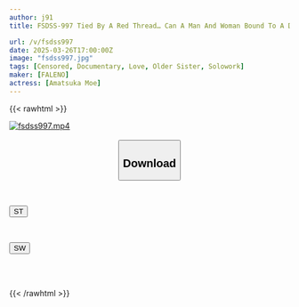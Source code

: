 ```yaml
---
author: j91
title: FSDSS-997 Tied By A Red Thread… Can A Man And Woman Bound To A Distance Of One Meter Reach A Point Of Real Sex In 24 Hours? Amatsuka Moe

url: /v/fsdss997
date: 2025-03-26T17:00:00Z
image: "fsdss997.jpg"
tags: [Censored, Documentary, Love, Older Sister, Solowork]
maker: [FALENO]
actress: [Amatsuka Moe]
---
```



{{< rawhtml >}}

<div class="video" data-videoid="mPLvAwKgqgcbLQD">
    <a href="javascript:;">
        <img src="/v/fsdss997/fsdss997.jpg" width="WIDTH" height="HEIGHT" alt="fsdss997.mp4" loading="lazy">
    </a>
</div>

<script type="text/javascript" src="https://j91.asia/asset/on-demand-st.js"></script>

<br>
  <link rel="stylesheet" href="https://j91.asia/asset/bs5.css">
  
  <center>
  <button class="btn btn-primary" type="button" data-bs-toggle="collapse" data-bs-target=".multi-collapse" aria-expanded="false" aria-controls="multiCollapseExample1 multiCollapseExample2"><h2>Download</h2></button></center>
</p>
<div class="row">
  <div class="col">
    <div class="collapse multi-collapse" id="multiCollapseExample1">
      <div class="card card-body">
	      	      <br>
<div class="buttons">  
<p><a href="/v/fsdss997/st.html" target="_blank"><button class="btn-hover color-3"><i class="fa fa-download"></i> ST</button></a></p></div>
    </div>
  </div>
</div>
  <div class="col">
    <div class="collapse multi-collapse" id="multiCollapseExample2">
      <div class="card card-body">
	      <br>
<div class="buttons">
<p><a href="/v/fsdss997/sw.html" target="_blank"><button class="btn-hover color-2"><i class="fa fa-download"></i> SW</button></a></p></div>
<br><br>
      </div>
    </div>
  </div>
</div>

{{< /rawhtml >}}